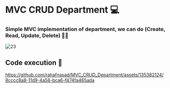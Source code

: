 
# MVC CRUD Department 💻
### Simple MVC implementation of department, we can do (Create, Read, Update, Delete) 👨‍💻​
![23](https://github.com/rahafnasad/MVC_CRUD_Department/assets/135382124/a93e898e-dbf1-42d3-b6cb-67555021b44a)
## Code execution 👀​




https://github.com/rahafnasad/MVC_CRUD_Department/assets/135382124/8cccc8a8-11d9-4a58-bca6-f474fa465ada

